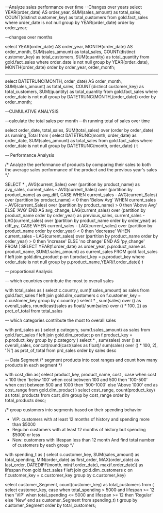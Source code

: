 --Analyze sales performance over time
--Changes over years
select 
YEAR(order_date) AS order_year,
SUM(sales_amount) as total_sales,
COUNT(distinct customer_key) as total_customers
from gold.fact_sales
where order_date is not null
group by YEAR(order_date)
order by order_year;

--changes over months

select 
YEAR(order_date) AS order_year,
MONTH(order_date) AS order_month,
SUM(sales_amount) as total_sales,
COUNT(distinct customer_key) as total_customers,
SUM(quantity) as total_quantity
from gold.fact_sales
where order_date is not null
group by YEAR(order_date), MONTH(order_date)
order by order_year, order_month;

---

select 
DATETRUNC(MONTH, order_date) AS order_month,
SUM(sales_amount) as total_sales,
COUNT(distinct customer_key) as total_customers,
SUM(quantity) as total_quantity
from gold.fact_sales
where order_date is not null
group by DATETRUNC(MONTH,(order_date))
order by order_month;

--CUMULATIVE ANALYSIS

--calculate the total sales per month
--th running total of sales over time


select 
order_date,
total_sales,
SUM(total_sales) over (order by order_date) as running_Total
from (
	select 
		DATETRUNC(month, order_date) as order_date,
		SUM(sales_amount) as total_sales
	from gold.fact_sales
	where order_date is not null
	group by DATETRUNC(month, order_date)
	) t

-- Performance Analysis

/* Analyze the performance of products by comparing their sales to both the average sales
performance of the product and the previous year's sales
*/

SELECT * ,
AVG(current_Sales) over (partition by product_name) as avg_sales,
current_sales - AVG(current_Sales) over (partition by product_name) as avg_diff,
CASE WHEN current_sales - AVG(current_Sales) over (partition by product_name) < 0 then 'Below Avg'
	 WHEN current_sales - AVG(current_Sales) over (partition by product_name) > 0 then 'Above Avg'
	 ELSE 'AVG'
END AS avg_change,
LAG(current_sales) over (partition by product_name order by order_year) as previous_sales,
current_sales - LAG(current_sales) over (partition by product_name order by order_year) as diff_py,
CASE WHEN current_sales - LAG(current_sales) over (partition by product_name order by order_year) < 0 then 'decrease'
	 WHEN current_sales - LAG(current_sales) over (partition by product_name order by order_year) > 0 then 'increase'
	 ELSE 'no change'
END AS 'py_change'
FROM (
	SELECT
	YEAR(f.order_date) as order_year,
		p.product_name as product_name,
		SUM(f.sales_amount) as current_sales
	FROM gold.fact_sales f
	left join gold.dim_product p
	on f.product_key = p.product_key
	where order_date is not null
	group by p.product_name,YEAR(f.order_date)) t

-- proportional Analysis

-- which countries contribute the most to overall sales

with total_sales as (
	select 
		c.country,
		sum(f.sales_amount) as sales
	from gold.fact_sales f
	left join gold.dim_customers c
	on f.customer_key = c.customer_key
	group by c.country
	)
select * , 
sum(sales) over () as overall_sales,
round(cast(sales as float)/ sum(sales) over () * 100, 2) as prct_of_total
from total_sales

-- which categories contribute the most to overall sales

with prd_sales as (
	select 
		p.category,
		sum(f.sales_amount) as sales
	from gold.fact_sales f
	left join gold.dim_product p
	on f.product_key = p.product_key
	group by p.category
	)
select * , 
sum(sales) over () as overall_sales,
concat(round(cast(sales as float)/ sum(sales) over () * 100, 2), '%') as prct_of_total
from prd_sales
order by sales desc

-- Data Segment
/* segment products into cost ranges and count how many products in each segment */

with cost_dim as(
	select 
	product_key,
	product_name, 
	cost ,
	case when cost < 100 then 'below 100'
	when cost between 100 and 500 then '100-500'
	when cost between 500 and 1000 then '500-1000'
	else 'Above 1000'
    end as cost_range
from gold.dim_product
)
select cost_range, count(product_key) as total_products
from cost_dim 
group by cost_range
order by total_products desc;

/* group customers into segments based on their spending behavior
- VIP: customers with at least 12 months of history and spending more than $5000
- Regular: customers with at least 12 months of history but spending  $5000 or less
- New: customers with lifespan less than 12 month 
And find total number of customers by each group
*/

with spending_t as (
	select 
	c.customer_key,
	SUM(sales_amount) as total_spending,
	MIN(order_date) as first_order,
	MAX(order_date) as last_order,
	DATEDIFF(month, min(f.order_date), max(f.order_date)) as lifespan
	from gold.fact_sales f
	left join gold.dim_customers c
	on f.customer_key = c.customer_key
	group by c.customer_key)


select customer_Segment,
count(customer_key) as total_customers 
from
(
	select 
	customer_key,
	case when total_spending > 5000 and lifespan >= 12 then 'VIP'
	when total_spending <= 5000 and lifespan >= 12 then 'Regular'
	else 'New'
	end as customer_Segment
	from spending_t) t
group by customer_Segment
order by total_customers;







	

